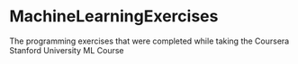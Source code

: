 # MachineLearningExercises
The programming exercises that were completed while taking the Coursera Stanford University ML Course 

